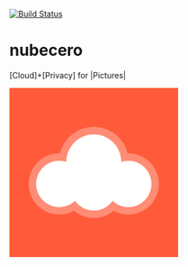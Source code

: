 [![Build Status](https://travis-ci.org/debugsquad/nubecero.svg?branch=dev)](https://travis-ci.org/debugsquad/nubecero)

# nubecero
[Cloud]+[Privacy] for |Pictures|

<img src="https://raw.githubusercontent.com/debugsquad/nubecero/master/logo.png" width="300" alt="nubecero" />
